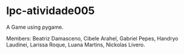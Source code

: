 # lpc-atividade005
A Game using pygame.

Members: Beatriz Damasceno, Cibele Arahel, Gabriel Pepes, Handryo Laudinei, Larissa Roque, Luana Martins, Nickolas Livero.
